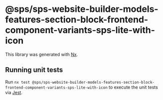 # @sps/sps-website-builder-models-features-section-block-frontend-component-variants-sps-lite-with-icon

This library was generated with [Nx](https://nx.dev).

## Running unit tests

Run `nx test @sps/sps-website-builder-models-features-section-block-frontend-component-variants-sps-lite-with-icon` to execute the unit tests via [Jest](https://jestjs.io).
